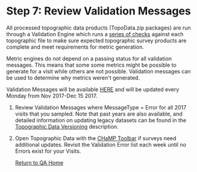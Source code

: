 # Step 7: Review Validation Messages

All processed topographic data products (TopoData.zip packages) are run through a Validation Engine which runs a [series of checks](https://docs.google.com/spreadsheets/d/1nlVYtqw8S5gsp83_EXSj4BD0Wmtc4AYBp5RUGWdCJGw/edit#gid=584951703) against each topographic file to make sure expected topographic survey products are complete and meet requirements for metric generation.  

Metric engines do not depend on a passing status for all validation messages.  This means that some some metrics might be possible to generate for a visit while others are not possible.  Validation messages can be used to determine why metrics weren't generated.

Validation Messages will be available [HERE](https://docs.google.com/spreadsheets/d/1R-qc3nZK2_BSg_DiEfR9BJLpmUTJ3TisX1SKqkrXSzg/edit?usp=sharing) and will be updated every Monday from Nov 2017-Dec 15 2017.

1. Review Validation Messages where MessageType = Error for all 2017 visits that you sampled.  Note that past years are also available, and detailed information on updating legacy datasets can be found in the [Topographic Data Versioning](QA_Updates_pre2017surveys.md) description. 

2. Open Topographic Data with the [CHaMP Toolbar](champtools.northarrowresearch.com) if surveys need additional updates.  Revisit the Validation Error list each week until no Errors exist for your Visits.

   [Return to QA Home](QAMain.md)








